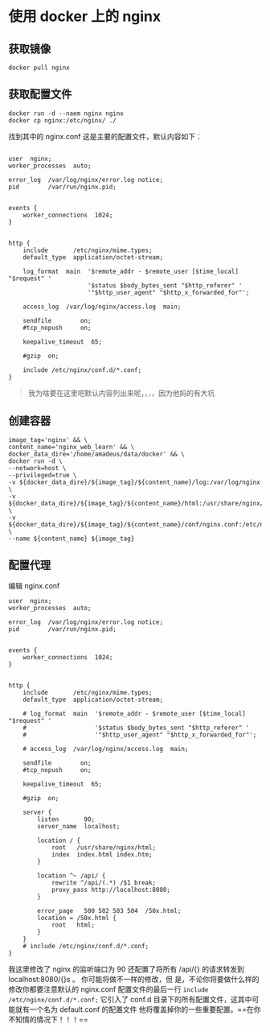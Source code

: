 # 使用 docker 上的 nginx


## 获取镜像
```shell
docker pull nginx
```


## 获取配置文件
```shell
docker run -d --naem nginx nginx
docker cp nginx:/etc/nginx/ ./
```

找到其中的 nginx.conf 这是主要的配置文件，默认内容如下：
```

user  nginx;
worker_processes  auto;

error_log  /var/log/nginx/error.log notice;
pid        /var/run/nginx.pid;


events {
    worker_connections  1024;
}


http {
    include       /etc/nginx/mime.types;
    default_type  application/octet-stream;

    log_format  main  '$remote_addr - $remote_user [$time_local] "$request" '
                      '$status $body_bytes_sent "$http_referer" '
                      '"$http_user_agent" "$http_x_forwarded_for"';

    access_log  /var/log/nginx/access.log  main;

    sendfile        on;
    #tcp_nopush     on;

    keepalive_timeout  65;

    #gzip  on;

    include /etc/nginx/conf.d/*.conf;
}
```

> 我为啥要在这里吧默认内容列出来呢，，，，因为他妈的有大坑



## 创建容器

```shell
image_tag='nginx' && \
content_name='nginx_web_learn' && \
docker_data_dire='/home/amadeus/data/docker' && \
docker run -d \
--network=host \
--privileged=true \
-v ${docker_data_dire}/${image_tag}/${content_name}/log:/var/log/nginx \
-v ${docker_data_dire}/${image_tag}/${content_name}/html:/usr/share/nginx/html \
-v ${docker_data_dire}/${image_tag}/${content_name}/conf/nginx.conf:/etc/nginx/nginx.conf \
--name ${content_name} ${image_tag}
```


## 配置代理
编辑 nginx.conf
```
user  nginx;
worker_processes  auto;

error_log  /var/log/nginx/error.log notice;
pid        /var/run/nginx.pid;


events {
    worker_connections  1024;
}


http {
    include       /etc/nginx/mime.types;
    default_type  application/octet-stream;

    # log_format  main  '$remote_addr - $remote_user [$time_local] "$request" '
    #                   '$status $body_bytes_sent "$http_referer" '
    #                   '"$http_user_agent" "$http_x_forwarded_for"';

    # access_log  /var/log/nginx/access.log  main;

    sendfile        on;
    #tcp_nopush     on;

    keepalive_timeout  65;

    #gzip  on;

    server {
        listen       90;
        server_name  localhost;

        location / {
            root   /usr/share/nginx/html;
            index  index.html index.htm;
        }

        location ^~ /api/ {
            rewrite ^/api/(.*) /$1 break;
            proxy_pass http://localhost:8080;
        }
        
        error_page   500 502 503 504  /50x.html;
        location = /50x.html {
            root   html;
        }
    }
    # include /etc/nginx/conf.d/*.conf;
}
```
我这里修改了 nginx 的监听端口为 90 还配置了将所有 /api/{} 的请求转发到 localhost:8080/{}s 。
你可能将做不一样的修改，但  是，不论你将要做什么样的修改你都要注意默认的 nginx.conf 配置文件的最后一行
`include /etc/nginx/conf.d/*.conf;` 它引入了 conf.d 目录下的所有配置文件，这其中可能就有一个名为 default.conf 的配置文件
他将覆盖掉你的一些重要配置。==在你不知情的情况下！！！==
